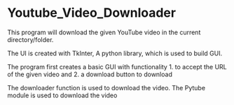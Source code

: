 # Youtube_Video_Downloader

This program will download the given YouTube video in the current directory/folder.

The UI is created with TkInter, A python library, which is used to build GUI.

The program first creates a basic GUI with functionality 
          1. to accept the URL of the given video and
          2. a download button to download

The downloader function is used to download the video. The Pytube module is used to download the video
